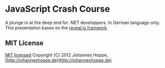 # JavaScript Crash Course

A plunge in at the deep end for .NET developpers. In German language only.  
This presentation bases on the [reveal.js framwork](http://lab.hakim.se/reveal-js/).


## MIT License

[MIT licensed](https://raw.github.com/JohannesHoppe/JsCrashCourse/master/LICENSE)
Copyright (C) 2012 Johannes Hoppe, [http://johanneshoppe.de](http://johanneshoppe.de)